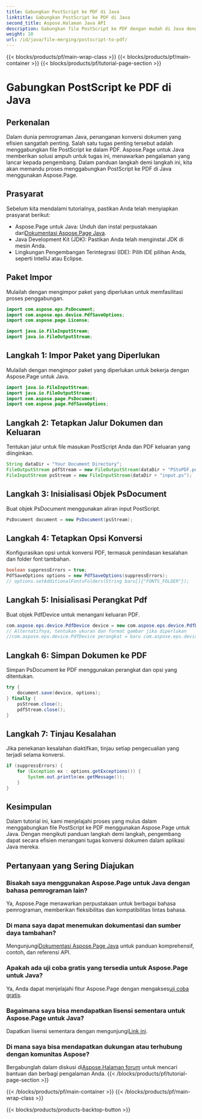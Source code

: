 ```yaml
---
title: Gabungkan PostScript ke PDF di Java
linktitle: Gabungkan PostScript ke PDF di Java
second_title: Aspose.Halaman Java API
description: Gabungkan file PostScript ke PDF dengan mudah di Java dengan Aspose.Page. Tutorial komprehensif, FAQ, dan sumber daya untuk konversi dokumen yang lancar.
weight: 10
url: /id/java/file-merging/postscript-to-pdf/
---
```


{{< blocks/products/pf/main-wrap-class >}}
{{< blocks/products/pf/main-container >}}
{{< blocks/products/pf/tutorial-page-section >}}

# Gabungkan PostScript ke PDF di Java

## Perkenalan
Dalam dunia pemrograman Java, penanganan konversi dokumen yang efisien sangatlah penting. Salah satu tugas penting tersebut adalah menggabungkan file PostScript ke dalam PDF. Aspose.Page untuk Java memberikan solusi ampuh untuk tugas ini, menawarkan pengalaman yang lancar kepada pengembang. Dalam panduan langkah demi langkah ini, kita akan memandu proses menggabungkan PostScript ke PDF di Java menggunakan Aspose.Page.
## Prasyarat
Sebelum kita mendalami tutorialnya, pastikan Anda telah menyiapkan prasyarat berikut:
-  Aspose.Page untuk Java: Unduh dan instal perpustakaan dari[Dokumentasi Aspose.Page Java](https://reference.aspose.com/page/java/).
- Java Development Kit (JDK): Pastikan Anda telah menginstal JDK di mesin Anda.
- Lingkungan Pengembangan Terintegrasi (IDE): Pilih IDE pilihan Anda, seperti IntelliJ atau Eclipse.
## Paket Impor
Mulailah dengan mengimpor paket yang diperlukan untuk memfasilitasi proses penggabungan.
```java
import com.aspose.eps.PsDocument;
import com.aspose.eps.device.PdfSaveOptions;
import com.aspose.page.License;

import java.io.FileInputStream;
import java.io.FileOutputStream;
```
## Langkah 1: Impor Paket yang Diperlukan
Mulailah dengan mengimpor paket yang diperlukan untuk bekerja dengan Aspose.Page untuk Java.
```java
import java.io.FileInputStream;
import java.io.FileOutputStream;
import com.aspose.page.PsDocument;
import com.aspose.page.PdfSaveOptions;
```
## Langkah 2: Tetapkan Jalur Dokumen dan Keluaran
Tentukan jalur untuk file masukan PostScript Anda dan PDF keluaran yang diinginkan.
```java
String dataDir = "Your Document Directory";
FileOutputStream pdfStream = new FileOutputStream(dataDir + "PStoPDF.pdf");
FileInputStream psStream = new FileInputStream(dataDir + "input.ps");
```
## Langkah 3: Inisialisasi Objek PsDocument
Buat objek PsDocument menggunakan aliran input PostScript.
```java
PsDocument document = new PsDocument(psStream);
```
## Langkah 4: Tetapkan Opsi Konversi
Konfigurasikan opsi untuk konversi PDF, termasuk penindasan kesalahan dan folder font tambahan.
```java
boolean suppressErrors = true;
PdfSaveOptions options = new PdfSaveOptions(suppressErrors);
// options.setAdditionalFontsFolders(String baru[]{"FONTS_FOLDER"});
```
## Langkah 5: Inisialisasi Perangkat Pdf
Buat objek PdfDevice untuk menangani keluaran PDF.
```java
com.aspose.eps.device.PdfDevice device = new com.aspose.eps.device.PdfDevice(pdfStream);
// Alternatifnya, tentukan ukuran dan format gambar jika diperlukan
//com.aspose.eps.device.PdfDevice perangkat = baru com.aspose.eps.device.PdfDevice(pdfStream, Dimensi baru(595, 842));
```
## Langkah 6: Simpan Dokumen ke PDF
Simpan PsDocument ke PDF menggunakan perangkat dan opsi yang ditentukan.
```java
try {
    document.save(device, options);
} finally {
    psStream.close();
    pdfStream.close();
}
```
## Langkah 7: Tinjau Kesalahan
Jika penekanan kesalahan diaktifkan, tinjau setiap pengecualian yang terjadi selama konversi.
```java
if (suppressErrors) {
    for (Exception ex : options.getExceptions()) {
        System.out.println(ex.getMessage());
    }
}
```
## Kesimpulan
Dalam tutorial ini, kami menjelajahi proses yang mulus dalam menggabungkan file PostScript ke PDF menggunakan Aspose.Page untuk Java. Dengan mengikuti panduan langkah demi langkah, pengembang dapat secara efisien menangani tugas konversi dokumen dalam aplikasi Java mereka.
## Pertanyaan yang Sering Diajukan
### Bisakah saya menggunakan Aspose.Page untuk Java dengan bahasa pemrograman lain?
Ya, Aspose.Page menawarkan perpustakaan untuk berbagai bahasa pemrograman, memberikan fleksibilitas dan kompatibilitas lintas bahasa.
### Di mana saya dapat menemukan dokumentasi dan sumber daya tambahan?
 Mengunjungi[Dokumentasi Aspose.Page Java](https://reference.aspose.com/page/java/) untuk panduan komprehensif, contoh, dan referensi API.
### Apakah ada uji coba gratis yang tersedia untuk Aspose.Page untuk Java?
 Ya, Anda dapat menjelajahi fitur Aspose.Page dengan mengakses[uji coba gratis](https://releases.aspose.com/).
### Bagaimana saya bisa mendapatkan lisensi sementara untuk Aspose.Page untuk Java?
 Dapatkan lisensi sementara dengan mengunjungi[Link ini](https://purchase.aspose.com/temporary-license/).
### Di mana saya bisa mendapatkan dukungan atau terhubung dengan komunitas Aspose?
 Bergabunglah dalam diskusi di[Aspose.Halaman forum](https://forum.aspose.com/c/page/39) untuk mencari bantuan dan berbagi pengalaman Anda.
{{< /blocks/products/pf/tutorial-page-section >}}

{{< /blocks/products/pf/main-container >}}
{{< /blocks/products/pf/main-wrap-class >}}

{{< blocks/products/products-backtop-button >}}
